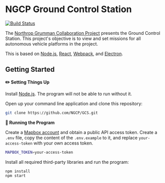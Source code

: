# NGCP Ground Control Station

[![Build Status](https://travis-ci.com/NGCP/GCS)](https://travis-ci.com/NGCP/GCS)

The [Northrop Grumman Collaboration Project] presents the Ground Control Station. This project's objective is to view and set missions for all autonomous vehicle platforms in the project.

This is based on [Node.js], [React], [Webpack], and [Electron].

## Getting Started
**:pencil2: Setting Things Up**

Install [Node.js]. The program will not be able to run without it.

Open up your command line application and clone this repository:

```sh
git clone https://github.com/NGCP/GCS.git
```

**:scroll: Running the Program**

Create a [Mapbox account] and obtain a public API access token. Create a `.env` file, copy the content of the `.env.example` to it, and replace `your-access-token` with your own access token.

```sh
MAPBOX_TOKEN=your-access-token
```

Install all required third-party libraries and run the program:

```sh
npm install
npm start
```

[Northrop Grumman Collaboration Project]: http://www.ngcpcalpoly.com/about.html
[Node.js]: https://github.com/nodejs/node
[React]: https://github.com/facebook/react
[Webpack]: https://github.com/webpack/webpack
[Electron]: https://github.com/electron/electron
[Mapbox account]: https://www.mapbox.com/account/
